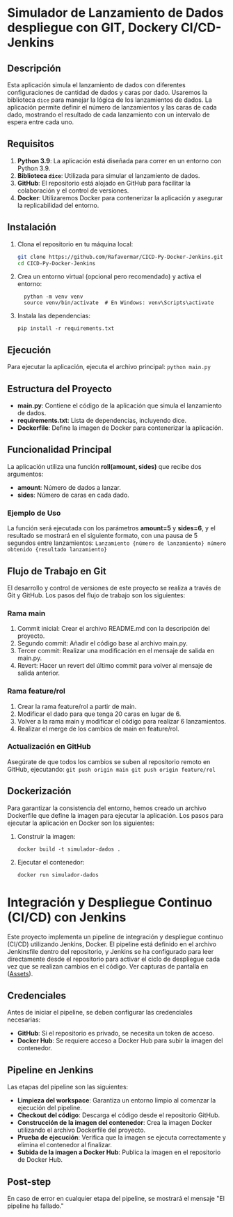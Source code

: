 # Simulador de Lanzamiento de Dados despliegue con GIT, Dockery CI/CD-Jenkins

## Descripción
Esta aplicación simula el lanzamiento de dados con diferentes configuraciones de cantidad de dados y caras por dado. Usaremos la biblioteca `dice` para manejar la lógica de los lanzamientos de dados. La aplicación permite definir el número de lanzamientos y las caras de cada dado, mostrando el resultado de cada lanzamiento con un intervalo de espera entre cada uno.

## Requisitos
1. **Python 3.9**: La aplicación está diseñada para correr en un entorno con Python 3.9.
2. **Biblioteca `dice`**: Utilizada para simular el lanzamiento de dados.
3. **GitHub**: El repositorio está alojado en GitHub para facilitar la colaboración y el control de versiones.
4. **Docker**: Utilizaremos Docker para contenerizar la aplicación y asegurar la replicabilidad del entorno.

## Instalación
1. Clona el repositorio en tu máquina local:
   ```bash
   git clone https://github.com/Rafavermar/CICD-Py-Docker-Jenkins.git
   cd CICD-Py-Docker-Jenkins
   ```

2. Crea un entorno virtual (opcional pero recomendado) y activa el entorno:
    ```
      python -m venv venv
      source venv/bin/activate  # En Windows: venv\Scripts\activate
   ```
3. Instala las dependencias:
    ```
   pip install -r requirements.txt
    ```
   
## Ejecución
Para ejecutar la aplicación, ejecuta el archivo principal:
    ```
    python main.py
    ```

## Estructura del Proyecto

- __main.py__: Contiene el código de la aplicación que simula el lanzamiento de dados.
- __requirements.txt__: Lista de dependencias, incluyendo dice.
- __Dockerfile__: Define la imagen de Docker para contenerizar la aplicación.

## Funcionalidad Principal
La aplicación utiliza una función __roll(amount, sides)__ que recibe dos argumentos:
- __amount__: Número de dados a lanzar.
- __sides__: Número de caras en cada dado.

### Ejemplo de Uso
La función será ejecutada con los parámetros __amount=5__ y __sides=6__, y el resultado se mostrará en el siguiente formato, con una pausa de 5 segundos entre lanzamientos:
    ```
    Lanzamiento {número de lanzamiento} número obtenido {resultado lanzamiento}
    ```

## Flujo de Trabajo en Git
El desarrollo y control de versiones de este proyecto se realiza a través de Git y GitHub. Los pasos del flujo de trabajo son los siguientes:

### Rama main
1. Commit inicial: Crear el archivo README.md con la descripción del proyecto.
2. Segundo commit: Añadir el código base al archivo main.py.
3. Tercer commit: Realizar una modificación en el mensaje de salida en main.py.
4. Revert: Hacer un revert del último commit para volver al mensaje de salida anterior.

### Rama feature/rol
1. Crear la rama feature/rol a partir de main.
2. Modificar el dado para que tenga 20 caras en lugar de 6.
3. Volver a la rama main y modificar el código para realizar 6 lanzamientos.
4. Realizar el merge de los cambios de main en feature/rol.

### Actualización en GitHub
Asegúrate de que todos los cambios se suben al repositorio remoto en GitHub, ejecutando:
    ```
    git push origin main
    git push origin feature/rol
    ```


## Dockerización
Para garantizar la consistencia del entorno, hemos creado un archivo Dockerfile que define la imagen para ejecutar la aplicación. Los pasos para ejecutar la aplicación en Docker son los siguientes:

1. Construir la imagen:
    ```
    docker build -t simulador-dados .
    ```
2. Ejecutar el contenedor:
    ```
    docker run simulador-dados
    ```

# Integración y Despliegue Continuo (CI/CD) con Jenkins
Este proyecto implementa un pipeline de integración y despliegue continuo (CI/CD) utilizando Jenkins, Docker. El pipeline está definido en el archivo Jenkinsfile dentro del repositorio, y Jenkins se ha configurado para leer directamente desde el repositorio para activar el ciclo de despliegue cada vez que se realizan cambios en el código.
Ver capturas de pantalla en ([Assets](Assets)).

## Credenciales
Antes de iniciar el pipeline, se deben configurar las credenciales necesarias:

- __GitHub__: Si el repositorio es privado, se necesita un token de acceso.
- __Docker Hub__: Se requiere acceso a Docker Hub para subir la imagen del contenedor.

## Pipeline en Jenkins
Las etapas del pipeline son las siguientes:

- __Limpieza del workspace__: Garantiza un entorno limpio al comenzar la ejecución del pipeline.
- __Checkout del código__: Descarga el código desde el repositorio GitHub.
- __Construcción de la imagen del contenedor__: Crea la imagen Docker utilizando el archivo Dockerfile del proyecto.
- __Prueba de ejecución__: Verifica que la imagen se ejecuta correctamente y elimina el contenedor al finalizar.
- __Subida de la imagen a Docker Hub__: Publica la imagen en el repositorio de Docker Hub.

## Post-step
En caso de error en cualquier etapa del pipeline, se mostrará el mensaje "El pipeline ha fallado."